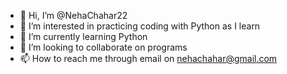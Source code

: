 - 👋 Hi, I’m @NehaChahar22
- 👀 I’m interested in practicing coding with Python as I learn
- 🌱 I’m currently learning Python
- 💞️ I’m looking to collaborate on programs
- 📫 How to reach me through email on nehachahar@gmail.com

<!---
NehaChahar22/NehaChahar22 is a ✨ special ✨ repository because its `README.md` (this file) appears on your GitHub profile.
You can click the Preview link to take a look at your changes.
--->
